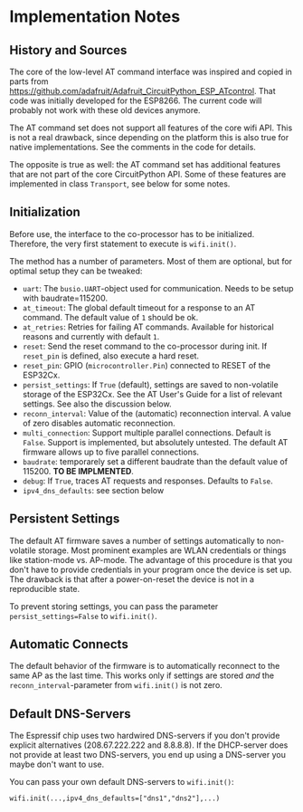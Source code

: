 Implementation Notes
====================

History and Sources
-------------------

The core of the low-level AT command interface was inspired and copied
in parts from
<https://github.com/adafruit/Adafruit_CircuitPython_ESP_ATcontrol>. That
code was initially developed for the ESP8266. The current code will
probably not work with these old devices anymore.

The AT command set does not support all features of the core wifi
API. This is not a real drawback, since depending on the platform this
is also true for native implementations. See the comments in the code
for details.

The opposite is true as well: the AT command set has additional
features that are not part of the core CircuitPython API. Some of
these features are implemented in class `Transport`, see below for
some notes.


Initialization
--------------

Before use, the interface to the co-processor has to be initialized.
Therefore, the very first statement to execute is `wifi.init()`.

The method has a number of parameters. Most of them are optional, but
for optimal setup they can be tweaked:

  - `uart`: The `busio.UART`-object used for communication. Needs to
    be setup with baudrate=115200.
  - `at_timeout`: The global default timeout for a response to an AT
    command. The default value of `1` should be ok.
  - `at_retries`: Retries for failing AT commands. Available for
    historical reasons and currently with default `1`.
  - `reset`: Send the reset command to the co-processor during init.
    If `reset_pin` is defined, also execute a hard reset.
  - `reset_pin`: GPIO (`microcontroller.Pin`) connected to
    RESET of the ESP32Cx.
  - `persist_settings`: If `True` (default), settings are saved to
    non-volatile storage of the ESP32Cx. See the AT User's Guide for
    a list of relevant settings. See also the discussion below.
  - `reconn_interval`: Value of the (automatic) reconnection interval. A
    value of zero disables automatic reconnection.
  - `multi_connection`: Support multiple parallel connections. Default is
    `False`. Support is implemented, but absolutely untested. The default
    AT firmware allows up to five parallel connections.
  - `baudrate`: temporarely set a different baudrate than the default
    value of 115200. **TO BE IMPLMENTED**.
  - `debug`: If `True`, traces AT requests and responses. Defaults to `False`.
  - `ipv4_dns_defaults`: see section below


Persistent Settings
-------------------

The default AT firmware saves a number of settings automatically to
non-volatile storage. Most prominent examples are WLAN credentials or things
like station-mode vs. AP-mode. The advantage of this procedure is that
you don't have to provide credentials in your program once the device is
set up. The drawback is that after a power-on-reset the device is not
in a reproducible state.

To prevent storing settings, you can pass the parameter
`persist_settings=False` to `wifi.init()`.


Automatic Connects
------------------

The default behavior of the firmware is to automatically reconnect to the
same AP as the last time. This works only if settings are stored *and*
the `reconn_interval`-parameter from `wifi.init()` is not zero.


Default DNS-Servers
-------------------

The Espressif chip uses two hardwired DNS-servers if you don't provide
explicit alternatives (208.67.222.222 and 8.8.8.8). If the DHCP-server
does not provide at least two DNS-servers, you end up using a
DNS-server you maybe don't want to use.

You can pass your own default DNS-servers to `wifi.init()`:

    wifi.init(...,ipv4_dns_defaults=["dns1","dns2"],...)
